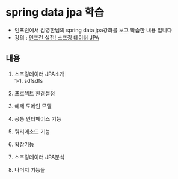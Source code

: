 
spring data jpa 학습
====

* 인프런에서  김영한님의 spring data jpa강좌를 보고 학습한 내용 입니다
* 강의 : [인프런 실전! 스프링 데이터 JPA](https://www.inflearn.com/course/%EC%8A%A4%ED%94%84%EB%A7%81-%EB%8D%B0%EC%9D%B4%ED%84%B0-JPA-%EC%8B%A4%EC%A0%84)

내용
----
1. 스프링데이터 JPA소개  
1-1. sdfsdfs
2. 프로젝트 환경설정  

3. 예제 도메인 모델  

4. 공통 인터페이스 기능  

5. 쿼리메소드 기능  

6. 확장기능  

7. 스프링데이터 JPA분석  

8. 나머지 기능들  



